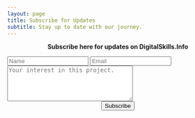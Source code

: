 ```yaml
---
layout: page
title: Subscribe for Updates
subtitle: Stay up to date with our journey.
---
```


<p><center><b>Subscribe here for updates on DigitalSkills.Info</b></center></p>

<form method="POST" class="subscribe" action="https://digitalskills.info/staticman/v2/entry/danforth-restorative/digitalskills.info/master/subscribe">
  <input name="options[redirect]" type="hidden" value="https://digitalskills.info/thank-you/">
  <input name="options[slug]" type="hidden" value="devto/rest">
  <input name="fields[name]" type="text" placeholder="Name">
  <input name="fields[email]" type="email" placeholder="Email">
  <textarea type="text" rows="5" cols="33" placeholder="Your interest in this project." name="fields[message]" tabindex="1"></textarea>  
  <center><button type="submit">Subscribe</button></center>
</form>

